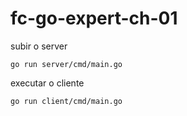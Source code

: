 # fc-go-expert-ch-01

subir o server

`go run server/cmd/main.go`

executar o cliente

`go run client/cmd/main.go`

